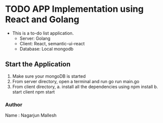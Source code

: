 # TODO APP Implementation using React and Golang

- This is a to-do list application.
  - Server: Golang
  - Client: React, semantic-ui-react
  - Database: Local mongodb

## Start the Application

1. Make sure your mongoDB is started
2. From server directory, open a terminal and run go run main.go
3. From client directory,
   a. install all the dependencies using npm install
   b. start client npm start

### Author

Name : Nagarjun Mallesh
